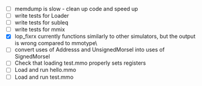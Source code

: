 - [ ] memdump is slow - clean up code and speed up
- [ ] write tests for Loader
- [ ] write tests for subleq
- [ ] write tests for mmix
- [x] lop_fixrx currently functions similarly to other simulators, but the output is wrong compared to mmotype\
- [ ] convert uses of Addresss and UnsignedMorsel into uses of SignedMorsel
- [ ] Check that loading test.mmo properly sets registers
- [ ] Load and run hello.mmo
- [ ] Load and run test.mmo
